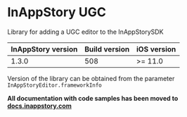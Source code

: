 # InAppStory UGC

Library for adding a UGC editor to the InAppStorySDK

| InAppStory version | Build version | iOS version |
|--------------------|---------------|-------------|
| 1.3.0              | 508           | >= 11.0     | 

Version of the library can be obtained from the parameter `InAppStoryEditor.frameworkInfo`

**All documentation with code samples has been moved to [docs.inappstory.com](https://docs.inappstory.com/ugc-guides/ios-ugc.html)**
